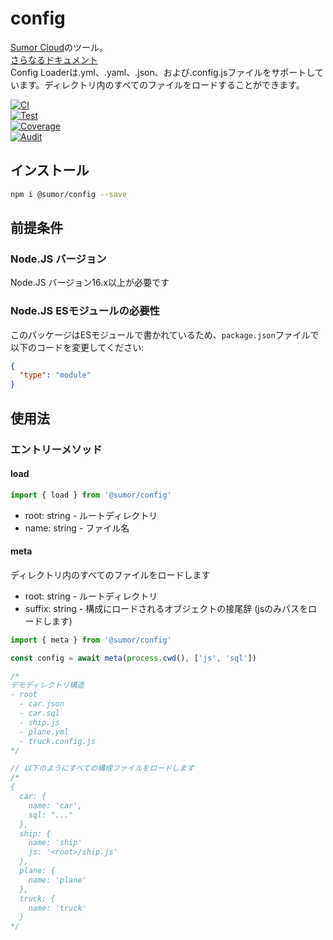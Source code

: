 # config

[Sumor Cloud](https://sumor.cloud)のツール。  
[さらなるドキュメント](https://sumor.cloud/config)  
Config Loaderは.yml、.yaml、.json、および.config.jsファイルをサポートしています。ディレクトリ内のすべてのファイルをロードすることができます。

[![CI](https://github.com/sumor-cloud/config/actions/workflows/ci.yml/badge.svg)](https://github.com/sumor-cloud/config/actions/workflows/ci.yml)  
[![Test](https://github.com/sumor-cloud/config/actions/workflows/ut.yml/badge.svg)](https://github.com/sumor-cloud/config/actions/workflows/ut.yml)  
[![Coverage](https://github.com/sumor-cloud/config/actions/workflows/coverage.yml/badge.svg)](https://github.com/sumor-cloud/config/actions/workflows/coverage.yml)  
[![Audit](https://github.com/sumor-cloud/config/actions/workflows/audit.yml/badge.svg)](https://github.com/sumor-cloud/config/actions/workflows/audit.yml)

## インストール

```bash
npm i @sumor/config --save
```

## 前提条件

### Node.JS バージョン

Node.JS バージョン16.x以上が必要です

### Node.JS ESモジュールの必要性

このパッケージはESモジュールで書かれているため、`package.json`ファイルで以下のコードを変更してください:

```json
{
  "type": "module"
}
```

## 使用法

### エントリーメソッド

#### load

```js
import { load } from '@sumor/config'
```

- root: string - ルートディレクトリ
- name: string - ファイル名

#### meta

ディレクトリ内のすべてのファイルをロードします

- root: string - ルートディレクトリ
- suffix: string - 構成にロードされるオブジェクトの接尾辞 (jsのみパスをロードします)

```js
import { meta } from '@sumor/config'

const config = await meta(process.cwd(), ['js', 'sql'])

/*
デモディレクトリ構造
- root
  - car.json
  - car.sql
  - ship.js
  - plane.yml
  - truck.config.js
*/

// 以下のようにすべての構成ファイルをロードします
/*
{
  car: {
    name: 'car',
    sql: "..."
  },
  ship: {
    name: 'ship'
    js: '<root>/ship.js'
  },
  plane: {
    name: 'plane'
  },
  truck: {
    name: 'truck'
  }
*/
```